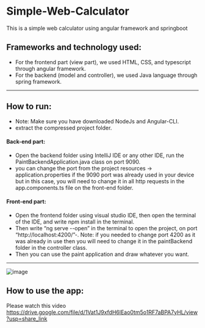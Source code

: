 # Simple-Web-Calculator
This is a simple web calculator using angular framework and springboot

## Frameworks and technology used:
- For the frontend part (view part), we used HTML, CSS, and typescript through angular framework.
- For the backend (model and controller), we used Java language through spring framework.
---
## How to run:
- Note: Make sure you have downloaded NodeJs and Angular-CLI.
- extract the compressed project folder.
#### Back-end part:
- Open the backend folder using IntelliJ IDE or any other IDE, run the PaintBackendApplication.java class on port 9090.
- you can change the port from the project resources → application.properties if the 9090 port was already used in your device but in this case, you will need to change it in all http requests in the app.components.ts file on the front-end folder.
#### Front-end part:
- Open the frontend folder using visual studio IDE, then open the terminal of the IDE, and write npm install in the terminal.
- Then write “ng serve --open” in the terminal to open the project, on port “http://localhost:4200/”-. Note: if you needed to change port 4200 as it was already in use then you will need to change it in the paintBackend folder in the controller class.
- Then you can use the paint application and draw whatever you want.
---
![image](https://drive.google.com/file/d/1s0MT_hUYjBk3LhMSl1HtLutr0lAwtpQ5/view?usp=share_link)
## How to use the app:
Please watch this video https://drive.google.com/file/d/1Vat1J9xfdH6lEao0tm5o1RF7aBPA7yHL/view?usp=share_link


